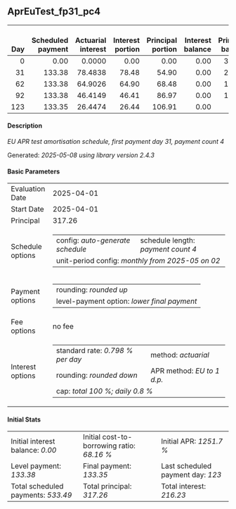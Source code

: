 <h2>AprEuTest_fp31_pc4</h2>
<table>
    <thead style="vertical-align: bottom;">
        <th style="text-align: right;">Day</th>
        <th style="text-align: right;">Scheduled payment</th>
        <th style="text-align: right;">Actuarial interest</th>
        <th style="text-align: right;">Interest portion</th>
        <th style="text-align: right;">Principal portion</th>
        <th style="text-align: right;">Interest balance</th>
        <th style="text-align: right;">Principal balance</th>
        <th style="text-align: right;">Total actuarial interest</th>
        <th style="text-align: right;">Total interest</th>
        <th style="text-align: right;">Total principal</th>
    </thead>
    <tr style="text-align: right;">
        <td class="ci00">0</td>
        <td class="ci01" style="white-space: nowrap;">0.00</td>
        <td class="ci02">0.0000</td>
        <td class="ci03">0.00</td>
        <td class="ci04">0.00</td>
        <td class="ci05">0.00</td>
        <td class="ci06">317.26</td>
        <td class="ci07">0.0000</td>
        <td class="ci08">0.00</td>
        <td class="ci09">0.00</td>
    </tr>
    <tr style="text-align: right;">
        <td class="ci00">31</td>
        <td class="ci01" style="white-space: nowrap;">133.38</td>
        <td class="ci02">78.4838</td>
        <td class="ci03">78.48</td>
        <td class="ci04">54.90</td>
        <td class="ci05">0.00</td>
        <td class="ci06">262.36</td>
        <td class="ci07">78.4838</td>
        <td class="ci08">78.48</td>
        <td class="ci09">54.90</td>
    </tr>
    <tr style="text-align: right;">
        <td class="ci00">62</td>
        <td class="ci01" style="white-space: nowrap;">133.38</td>
        <td class="ci02">64.9026</td>
        <td class="ci03">64.90</td>
        <td class="ci04">68.48</td>
        <td class="ci05">0.00</td>
        <td class="ci06">193.88</td>
        <td class="ci07">143.3864</td>
        <td class="ci08">143.38</td>
        <td class="ci09">123.38</td>
    </tr>
    <tr style="text-align: right;">
        <td class="ci00">92</td>
        <td class="ci01" style="white-space: nowrap;">133.38</td>
        <td class="ci02">46.4149</td>
        <td class="ci03">46.41</td>
        <td class="ci04">86.97</td>
        <td class="ci05">0.00</td>
        <td class="ci06">106.91</td>
        <td class="ci07">189.8013</td>
        <td class="ci08">189.79</td>
        <td class="ci09">210.35</td>
    </tr>
    <tr style="text-align: right;">
        <td class="ci00">123</td>
        <td class="ci01" style="white-space: nowrap;">133.35</td>
        <td class="ci02">26.4474</td>
        <td class="ci03">26.44</td>
        <td class="ci04">106.91</td>
        <td class="ci05">0.00</td>
        <td class="ci06">0.00</td>
        <td class="ci07">216.2487</td>
        <td class="ci08">216.23</td>
        <td class="ci09">317.26</td>
    </tr>
</table>
<h4>Description</h4>
<p><i>EU APR test amortisation schedule, first payment day 31, payment count 4</i></p>
<p>Generated: <i>2025-05-08 using library version 2.4.3</i></p>
<h4>Basic Parameters</h4>
<table>
    <tr>
        <td>Evaluation Date</td>
        <td>2025-04-01</td>
    </tr>
    <tr>
        <td>Start Date</td>
        <td>2025-04-01</td>
    </tr>
    <tr>
        <td>Principal</td>
        <td>317.26</td>
    </tr>
    <tr>
        <td>Schedule options</td>
        <td>
            <table>
                <tr>
                    <td>config: <i>auto-generate schedule</i></td>
                    <td>schedule length: <i><i>payment count</i> 4</i></td>
                </tr>
                <tr>
                    <td colspan="2" style="white-space: nowrap;">unit-period config: <i>monthly from 2025-05 on 02</i></td>
                </tr>
            </table>
        </td>
    </tr>
    <tr>
        <td>Payment options</td>
        <td>
            <table>
                <tr>
                    <td>rounding: <i>rounded up</i></td>
                </tr>
                <tr>
                    <td>level-payment option: <i>lower&nbsp;final&nbsp;payment</i></td>
                </tr>
            </table>
        </td>
    </tr>
    <tr>
        <td>Fee options</td>
        <td>no fee
        </td>
    </tr>
    <tr>
        <td>Interest options</td>
        <td>
            <table>
                <tr>
                    <td>standard rate: <i>0.798 % per day</i></td>
                    <td>method: <i>actuarial</i></td>
                </tr>
                <tr>
                    <td>rounding: <i>rounded down</i></td>
                    <td>APR method: <i>EU to 1 d.p.</i></td>
                </tr>
                <tr>
                    <td colspan="2">cap: <i>total 100 %; daily 0.8 %</td>
                </tr>
            </table>
        </td>
    </tr>
</table>
<h4>Initial Stats</h4>
<table>
    <tr>
        <td>Initial interest balance: <i>0.00</i></td>
        <td>Initial cost-to-borrowing ratio: <i>68.16 %</i></td>
        <td>Initial APR: <i>1251.7 %</i></td>
    </tr>
    <tr>
        <td>Level payment: <i>133.38</i></td>
        <td>Final payment: <i>133.35</i></td>
        <td>Last scheduled payment day: <i>123</i></td>
    </tr>
    <tr>
        <td>Total scheduled payments: <i>533.49</i></td>
        <td>Total principal: <i>317.26</i></td>
        <td>Total interest: <i>216.23</i></td>
    </tr>
</table>